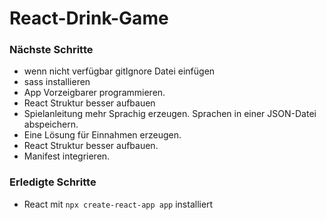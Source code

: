 # React-Drink-Game

### Nächste Schritte

- wenn nicht verfügbar gitIgnore Datei einfügen
- sass installieren
- App Vorzeigbarer programmieren.
- React Struktur besser aufbauen
- Spielanleitung mehr Sprachig erzeugen. Sprachen in einer JSON-Datei abspeichern.
- Eine Lösung für Einnahmen erzeugen.
- React Struktur besser aufbauen.
- Manifest integrieren.

### Erledigte Schritte

- React mit `npx create-react-app app` installiert
